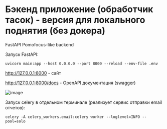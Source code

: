 # Бэкенд приложение (обработчик тасок) - версия для локального поднятия (без докера)
FastAPI Pomofocus-like backend

Запуск FastAPI:
```
uvicorn main:app --host 0.0.0.0 --port 8000 --reload --env-file .env
```

http://127.0.0.1:8000 - сайт

http://127.0.0.1:8000/docs - OpenAPI документация (swagger)

![image](https://github.com/user-attachments/assets/c96d44e8-c32f-4f67-9735-0439e4b2f27e)

Запуск celery в отдельном терминале (реализует сервис отправки email отчетов):
```
celery -A celery_workers.email:celery worker --loglevel=INFO --pool=solo
```
